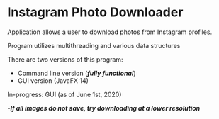 # Instagram Photo Downloader

Application allows a user to download photos from Instagram profiles. 

Program utilizes multithreading and various data structures

There are two versions of this program: 
- Command line version (***fully functional***)
- GUI version (JavaFX 14)

In-progress: GUI (as of June 1st, 2020)


-***If all images do not save, try downloading at a lower resolution***
